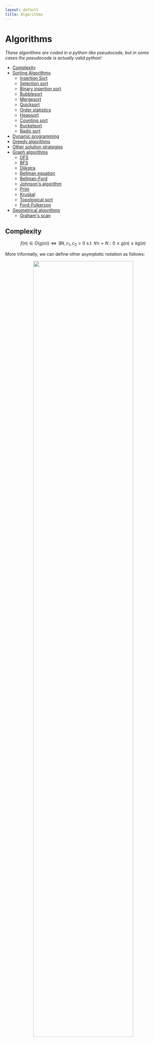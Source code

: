 ```yaml
---
layout: default
title: Algorithms
---
```


# Algorithms

*These algorithms are coded in a python-like pseudocode, but in some cases the pseudocode is actually valid python!*

<!-- TOC -->
- [Complexity](#complexity)
- [Sorting Algorithms](#sorting-algorithms)
    - [Insertion Sort](#insertion-sort)
    - [Selection sort](#selection-sort)
    - [Binary insertion sort](#binary-insertion-sort)
    - [Bubblesort](#bubblesort)
    - [Mergesort](#mergesort)
    - [Quicksort](#quicksort)
    - [Order statistics](#order-statistics)
    - [Heapsort](#heapsort)
    - [Counting sort](#counting-sort)
    - [Bucketsort](#bucketsort)
    - [Radix sort](#radix-sort)
- [Dynamic programming](#dynamic-programming)
- [Greedy algorithms](#greedy-algorithms)
- [Other solution strategies](#other-solution-strategies)
- [Graph algorithms](#graph-algorithms)
    - [DFS](#dfs)
    - [BFS](#bfs)
    - [Dijkstra](#dijkstra)
    - [Bellman equation](#bellman-equation)
    - [Bellman-Ford](#bellman-ford)
    - [Johnson's algorithm](#johnsons-algorithm)
    - [Prim](#prim)
    - [Kruskal](#kruskal)
    - [Topological sort](#topological-sort)
    - [Ford-Fulkerson](#ford-fulkerson)
- [Geometrical algorithms](#geometrical-algorithms)
    - [Graham's scan](#grahams-scan)
<!-- /TOC -->

## Complexity 

$$f(n) \in O(g(n)) \Longleftrightarrow \exists N, c_1, c_2 >0 \text{ s.t. } \forall n > N: 0 \leq g(n) \leq k g(n) $$

More informally, we can define other asymptotic notation as follows: 

<center>
<img src="{{ site.imageurl }}note_img/asymptotic_notation.png" style="width:80%;"/>
</center>

In the analysis of algorithms, many assumptions about hardware and basic operations must be made, e.g array access is constant time. 

## Sorting Algorithms

- Sorting is important because we can use binary search on sorted arrays in $O(\log n)$ time.
- In the worst case, $\Theta(n)$ exchanges will be needed. 
- Comparison-based algorithms require at least $\Omega(n\lg n)$ comparisons.

### Insertion Sort

Maintain a sorted section of the array, then insert new items into the correct position.

```python
def insertion_sort(a):
    for i in range(1, len(a)):
        # assert first i positions sorted
        j = i - 1
        while j >= 0 and a[j] > a[j+1]:
            swap(j, j+1)
            j -= 1  
```

- Inserting the last element needs at most $n-1$ comparisons and swaps. The second last element requires $n-2$...

$$T(n) = 2 (1 + 2 + \cdots + n - 1) = n(n-1)$$

- So insertion sort is $O(n^2)$. That said, it has a very small constant term so is often faster than $O(n \lg n)$ algorithms for small *n*. 
- It is stable as long as we only swap if the element is larger than the key.

### Selection sort 

At each iteration, find the minimum of the remaining array and swap it to the current index. 

```python
def selection_sort(a):
    for i in range(len(a)):
        swap(i, argmin(a[i:end]))
```

$O(n^2)$ and unstable. Its only advantage is that it is easy to analyse.

### Binary insertion sort

Same as insertion sort, except we find the correct position using binary partitioning.

```python
def binary_insertion_sort(a):
    for i in range(1, len(a)):
        hi = i
        lo = 0
        while lo < hi:
            j = (hi + lo) // 2
            if a[i] > a[j]:
                lo = j + 1
            else:
                hi = j
        
        # Swap a[i] into the right place
        tmp = a[i]
        for j from i - 1 down to (hi - 1):
            a[j+1] = a[j]
        a[hi] = tmp
```

Binary insertion sort will be preferred to insertion sort when comparisons are expensive, but the swapping costs mean that it is still $O(n^2)$.

### Bubblesort

In each pass, go through the list swapping adjacent elements as needed. If no swaps are done in a pass, the array is sorted. 

```python
def bubblesort(a):
    while True:
        didSwap = False
        for i in range(len(a) - 1):
            if a[i] > a[i+1]:
                swap(i, i+1)
                didSwap = True
        if not didSwap:
            break
```

- In the worst case, an element will be *n* positions away from its final position, so the complexity is $O(n^2)$.
- Stable

### Mergesort

Divide and conquer algorithm that splits the list in two then recursively sorts each half, before merging sorted lists.

```python
def mergesort(a, lo, hi):
    if lo < hi:
        mid = (lo + hi) // 2
        mergesort(a, lo, mid)
        mergesort(a, mid+1, hi)
        merge(a, lo, mid, hi)
        
def merge(a, lo, mid, hi):
    # both these subarrays are sorted
    l = a[lo: mid]
    r = a[mid+1 : hi]
    
    aux = [] * (len(l) + len(r))
    
    i = lo
    j = mid + 1
    
    for k in range(len(aux)):
        if i > mid: # fill using right only 
            aux[k] = aux[j]
            j += 1
        else if j > hi: # fill using left only
            aux[k] = a[i]
            i += 1
        else if a[i] <= a[j]: # otherwise compare
            aux[k] = a[i]
            i += 1
        else:
            aux[k] = a[j]
            j += 1
```

- $\Theta (n \lg n)$ runtime, but requires $O(n)$ extra space.
- Mergesort is stable because there is no reordering of equal elements.
- Mergesort can instead be implemented bottom-up, merging pairs, then pairs of pairs, then pairs of fours, etc.

```python
def mergesort(a):
    step = 1
    while (step < len(a)):
        for lo in range(0, len(a), 2*step):
            mid = lo + step - 1;
            hi = min(lo + 2*step - 1, len(a) - 1);
            merge(aux, lo, mid, hi);    
```

### Quicksort

Choose the last item as the pivot, then partition the array into items ≤ the pivot and items > pivot. Put the pivot in the middle then recursively sort left and right.

```python
def quicksort(a):
    pivot = a[len(a) - 1]
    i = 0
    j = len(a) - 2
    
    while i <= j:
        if a[i] > pivot and a[j] <= pivot:
            swap(i, j)
            i += 1
            j -= 1
        else if a[i] <= pivot:
            i += 1
        else: j -= 1
        
    # ASSERT i == j + 1
    # ASSERT all items to the left of i <= pivot
    swap(j, len(a) - 1)
    quicksort(a[0:j])
    quicksort(a[j+1:end])
```

- $O(n \lg n)$ average case, $O(n^2)$ worst case.
- Requires $O(\lg n)$ additional space to store stack frames, but $O(n)$ in the worst case.
- Unstable.

### Order statistics 

A quicksort-like algorithm can be used to compute the median and, more generally, **order statistics**.

1. Select a pivot and partition the array into subarrays of size $p$ and $n-p$
2. If $k < p$, recursively look for the kth item in the lower partition. 
3. Otherwise recurse into the upper partition to find rank $k-p$

This has recurrence:

$$T(n) = f(n/2) + kn = O(n)$$

However, the worst case is $O(n^2)$ as with quicksort. There exists a guaranteed linear time algorithm but it is much more complicated.

### Heapsort

1. Turn the array into a max-heap in $O(n)$
2. Swap last item with max, reduce heapsize, then heapify down.
3. Repeat until heapsize is 0.

```python
def heapsort(a):
    for i in range(len(a) // 2, 0 included):
        heapify(a[i], i, len(a))
            
    for k in range(len(a), 1):
        # a[0:k] is a max-heap
        # a[k:end] is sorted
        swap(0, k - 1)
        heapify(a, 0, k-1)
        
def heapify(a, iRoot, iEnd):
    if a[iRoot] satisfies max-heap:
        return
    
    j = largest child of iRoot
    swap(iRoot, j)
    heapify(a, j, iEnd)
```

Runtime $O(n \lg n)$

### Counting sort 

Counting sort does not require comparisons. Assuming that the inputs are positive integers within some range, it counts the number of each element, then finds the cumulative sum, from which we can identify exactly where a given element should go.

```python
def counting_sort(a):
    count = [0] * max(a)
    for x in a:
        count[x] += 1
    # cumulate
    for i in range(1, len(count)):
        count[i] += count[i-1]
    
    sorted = [0] * len(a)
    for i in range(len(a) - 1, 0 included):
        idx = count[a[i]] - 1
        sorted[idx] = a[i]
        count[a[i]] -= 1
    return sorted
```

- It is a stable sorting algorithm, with $\Theta(n)$ cost.

### Bucketsort

Bucketsort creates an array of buckets (linked lists), with the assumption that elements will fall into these buckets uniformly. We can then run insertion sort within each bucket before concatenating the buckets into a sorted array. 

```python
def bucket_sort(a):
    # assuming that elements are drawn uniformly from [0,1]
    n = len(a)
    bucketWidth = 1/n
    buckets = new [] of length n
    
    for x in a:
        idx = int(x / bucketWidth)
        bucket[idx].next = x
    
    sorted = []
    for b in buckets:
        insertion_sort(b)
        sorted.append(b)
    return b
```

We use insertion sort because each bucket should contain only one element on average. But the worst case is still $O(n^2)$ as a result.

### Radix sort

Assuming all elements have the same number of digits, we use a stable sort each column *starting from the least significant digit*.

```python
def radix_sort(a, d):
    for i in range(1, d):
        stable_sort(a on digit i)
```

$O(n)$ if counting sort is used for digits.

## Dynamic programming

Dynamic programming tends to be useful when problems have the following features:

1. There exist many choices each with some 'score'
2. The optimal solution is composed of optimal solutions to subproblems
3. The subproblems overlap.

**Memoization** is a technique often used in top-down dynamic programming:

- Memoization is a time-space trade-off which in which results to computations are stored (in an array or hashtable) so we don't have to recompute results. 
- The table will be persistent between function calls, and every invocation will check whether its arguments correspond to a previously-computed result. If so, we can return it in constant time.

## Greedy algorithms

- At every stage, choose the 'current best action' without considering the values of the actions in subsequent states.
- It is necessary to prove that the greedy choice plus an optimal solution to the subproblem leads to an overall optimum solution.
- Most greedy problems can be solved as DP problems but the greedy approach is more efficient (when valid).

## Other solution strategies

- Recognise a variant of a known problem, e.g Graham's scan efficiently utilises a subroutine to compare the positions of two vectors.
- Divide and conquer (e.g mergesort):
    - If the problem instance is small enough, solve it by brute force.
    - Otherwise, divide the problem into two parts.
    - Recursively solve the smaller problems
    - Recombine the solutions to smaller problems
- Backtracking: have one part of the algorithm explore sensibly, with another backtracking as needed.

## Graph algorithms 

- [Graphs]({{ site.imageurl }}../notes/1A_graphs.pdf)
- [Networks and flows]({{ site.imageurl }}../notes/1A_networks_flows.pdf)


### DFS

Used to traverse or search a graph. 

```python
def dfs(g, s):
    for v in g.vertices:
        v.visited = False
    s.visited = True

    stack = Stack()
    stack.push(s)
    
    while not stack.empty():
        v = stack.pop()
        for w in v.neighbours:
            if not w.visited:
                stack.push(w)
            w.visited = True
```
- $O(V+E)$ runtime

### BFS

Used to traverse or search a graph. 

```python
def bfs(g, s):
    for v in g.vertices:
        v.visited = False
    s.visited = True

    q = new Queue()
    q.push(s)
    
    while not q.empty():
        v = q.pop()
        for w in v.neighbours():
            if not w.visited:
                q.push(w)
            w.visited = True
```

- To use DFS or BFS to find a path, we just have to update a `previous` field for each node, then walk back from the target to the start.
- $O(V+E)$ runtime

### Dijkstra

- After running Dijkstra, the `distance` field contains the minimum distance from `s` to that vertex. 
- Similar to BFS, except we use a priority queue to store vertices. If we visit a vertex that has already been seen, we update its distance and its position in the priority queue. 

```python
def dijkstra(g, s):
    for v in g.vertices:
        v.distance = infinity
    s.distance = 0
    
    pq = PriorityQueue(sortkey = lambda v: v.distance)
    pq.push(s)
    
    while not pq.empty():
        v = pq.popmin()
        for (w, edgecost) in v.neighbours:
            dist = v.distance + edgecost
            if dist < w.distance:
                w.distance = dist
                
                if w in pq:
                    pq.decreasekey(w)
                else: 
                    pq.push(w) 
```

- $O(E + V \log V)$ runtime

### Bellman equation

- Used to find minweight path (i.e same as Dijkstra but works for negative weights)
- $W_{ij}$ is the minweight action to go from state *i* to *j*:

$$W_{ij} = \begin{cases}
0, & i = j\\
\text{weight}(i \to j), & \text{if there is an edge} \\
\infty, & \text{otherwise} \\
\end{cases}$$

- The minimal weight path from *i* to *j* in *l* steps is denoted by $M_{ij}^{(l)}$. We can compute it with dynamic programming.

$$\begin{aligned} M_{ij}^{(1)} &= W_{ij} \\
M_{ij}^{(l)} &= \min_k \{ W_{ik} + M_{kj}^{(l-1)}\}
\end{aligned}$$

- This can be formulated as a matrix multiplication, where $x \wedge y \equiv \min(x,y), n = \|V\|$.

$$M_{ij}^{(l)} = (W_{i1} + M_{1j}^{(l-1)}) \wedge (W_{i2} + M_{2j}^{(l-1)}) \wedge \cdots \wedge (W_{in} + M_{nj}^{(l-1)})$$

- This is a brute force algorithm requiring $\log V$ matrix multiplications, so runtime is $O(V^3 \log V)$.

### Bellman-Ford

- Used to find the minweight path (i.e same as Dijkstra but works for negative weights)
- Relax all the edges in a graph, for $V-1$ passes. If there are any changes in the last round, there is a negative weight cycle.

```python
def bellman_ford(g, s):
    for v in g.vertices:
        v.minweight = infinity
    s.minweight = 0
    
    # relax all edges
    repeat len(g.vertices) - 1 times:
        for (u, v, c) in g.edges:
            if v.minweight > (u.minweight + c):
                v.minweight = u.minweight + c

    # check for negative cycles in last pass
    for (u, v, c) in v.edges:
        if v.minweight > u.minweight + c:
            raise NegativeWeightCycle()
```

$O(VE)$ runtime.

### Johnson's algorithm

- Find the minimal weight paths between all pairs of vertices
- Uses Bellman-Ford once to check for negative weight cycles, then makes weights positive and uses Dijkstra on every vertex.

```python
def johnson(g):
    h = new Graph()
    h.add_vertex(s, weights=[0, 0, 0,...])
    
    bellman_ford(g, s)
    
    # Make edges positive
    for (u, v) in g.edges:
        w(u -> v) = h.u.distance + w(u -> v) - h.v.distance
    
    for v in g.vertices:
        dijkstra(g, v)
```

Runtime $O(VE + V^2 log V)$

### Prim

- Greedy algorithm to find a minimum spanning tree by choosing the lowest weight connector to a new vertex
- Very similar to Dijkstra, except:
    - need to keep track of the tree
    - update distance from tree instead of distance from start
- Returns the list of edges in the MST.

```python
def prim(g, s):
    for v in g.vertices:
        v.distance = infinity
        v.in_tree = False
        
    s.come_from = None
    s.distance = 0
    s.in_tree = True
    
    pq = new PriorityQueue(sortkey = lambda v: v.distance)
    
    while not pq.empty():
        v = pq.popmin()
        v.in_tree = True 
        
        for (w, edgeweight) in v.neighbours:
            if edgeweight < w.distance and (not w.in_tree):
                w.distance = edgeweight
                w.come_from = v
                if w in pq:
                    pq.decreasekey()
                else:
                    pq.push(w)
    
    return [(w, w.come_from) for w in g.vertices excluding s]
```

Runtime the same as Dijkstra, i.e $O(E + V \log V)$.

### Kruskal

- Builds a minimum spanning tree by greedily merging subtrees, starting with *V* trees of order 0.

```python
def kruskal(g):
    tree_edges = []
    partition = DisjointSet() 
    
    for v in g.vertices:
        partition.add_singleton(v)
        
    edges = sorted(g.edges, sortkey = edgeweight)
    
    for (u, v, edgeweight) in edges:
        p = partition.get_set_with(u)
        q = partition.get_set_with(v)
        
        if p != q:
            tree_edges.append((u, v))
            parition.merge(p, q)
            
    return tree_edges
```

Runtime is dominated by the sort: $O(E \log E) = O(E \log V)$.


### Topological sort 

- Recursive DFS (for all nodes), prepend to list once `visit(v)` returns.

```python
def topological_sort(g):
    for v in g.vertices:
        v.visited = False
        # v.colour = "white"
    
    totalorder = []

    for v in g.vertices:
        if not v.visited: 
            visit(v, totalorder)

    return totalorder
            
def visit(v, totalorder):
    v.visited = True
    # v.colour = "grey"
    for w in v.neighbours:
        if not w.visited:
            visit(w, totalorder)
    totalorder.prepend(v)
    # v.colour = "black"
```

Same runtime as DFS: $O(V+E)$

### Ford-Fulkerson

- Finds the maximal flow in a network (a graph where edges have positive capacities).
- While possible:
    - find an augmenting path in the residual graph by looking for spare capacity or removing it when there is an excess
    - compute the bottleneck capacity of the augmenting path
    - augment the flow in the original graph


```python
def find_augmenting_path(g):
    # helper graph
    h = new Graph(g.vertices)
    
    for each pair of vertices (v,w) in g:
        if f(v -> w) < c(v -> w):
            h.add_forward_edge(v -> w)
        if f(w -> v) > 0: 
            h.add_backward_edge(v -> w)
        if h contains path(s to t):
            return path
        else:
            # no more paths
            return None

def ford_fulkerson(g, s, t):
    # zero flow initially
    for (u, v) in g.edges:
        f(u -> v) = 0
    
    while True:
        p = find_augmenting_path()
        
        if p is None:
            break

        delta = infinity # bottleneck
        for each edge (v1, v2) in p:
            if edge.forwards:
                delta = min(delta, c(v1 -> v2) - f(v1 -> v2))
            else:
                delta = min(delta, f(v2 -> v1))
                
        # Augment flow
        for each edge (v1, v2) in p:
            if edge.forwards: 
                f(v1 -> v2) += delta
            else:
                f(v2 -> v1) -= delta
```

Runtime is $O(Ef^*)$

## Geometrical algorithms

[Geometrical algorithms notes]({{ site.imageurl }}../notes/1A_geometrical_algo.pdf)

### Graham's scan

Used to find the corner points on a convex hull.

```python
def graham_scan(points):
    let r0 be the lowest point
    r = [r1, r2, r3, ..., rn]  = sort(points, sortkey=r.angle)
    
    S = new Stack([r1, r2, r3])
    for i in range(3, n):
        while r[i] is not on the left of the segment(S.first(), S.second()):
            S.pop()
        S.push(r[i])
    return S
```

Runtime is $O(n \log n)$ from sorting the points.